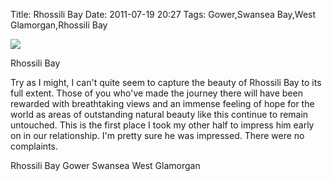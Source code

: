Title: Rhossili Bay
Date: 2011-07-19 20:27
Tags: Gower,Swansea Bay,West Glamorgan,Rhossili Bay


![](/images/Rewog.jpg)

Rhossili Bay
 
Try as I might, I can't quite seem to capture the beauty of Rhossili Bay to its full extent. Those of you who've made the journey there will have been rewarded with breathtaking views and an immense feeling of hope for the world as areas of outstanding natural beauty like this continue to remain untouched. This is the first place I took my other half to impress him early on in our relationship. I'm pretty sure he was impressed. There were no complaints.
 

Rhossili Bay 
Gower 
Swansea 
West Glamorgan